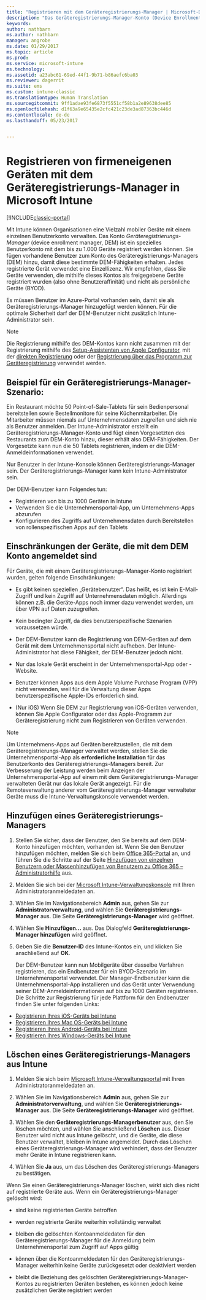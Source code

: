 ```yaml
---
title: "Registrieren mit dem Geräteregistrierungs-Manager | Microsoft-Dokumentation"
description: "Das Geräteregistrierungs-Manager-Konto (Device Enrollment Manager, DEM) kann eine große Anzahl gemeinsam genutzter, firmeneigener mobiler Geräte mit einem einzigen Benutzerkonto verwalten."
keywords: 
author: nathbarn
ms.author: nathbarn
manager: angrobe
ms.date: 01/29/2017
ms.topic: article
ms.prod: 
ms.service: microsoft-intune
ms.technology: 
ms.assetid: a23abc61-69ed-44f1-9b71-b86aefc6ba03
ms.reviewer: dagerrit
ms.suite: ems
ms.custom: intune-classic
ms.translationtype: Human Translation
ms.sourcegitcommit: 9ff1adae93fe6873f5551cf58b1a2e89638dee85
ms.openlocfilehash: d1f63a9e65435e2cfc421c23de3ad87363bc446d
ms.contentlocale: de-de
ms.lasthandoff: 05/23/2017


---
```



# <a name="enroll-corporate-owned-devices-with-the-device-enrollment-manager-in-microsoft-intune"></a>Registrieren von firmeneigenen Geräten mit dem Geräteregistrierungs-Manager in Microsoft Intune

[!INCLUDE[classic-portal](../includes/classic-portal.md)]

Mit Intune können Organisationen eine Vielzahl mobiler Geräte mit einem einzelnen Benutzerkonto verwalten. Das Konto *Geräteregistrierungs-Manager* (device enrollment manager, DEM) ist ein spezielles Benutzerkonto mit dem bis zu 1.000 Geräte registriert werden können. Sie fügen vorhandene Benutzer zum Konto des Geräteregistrierungs-Managers (DEM) hinzu, damit diese bestimmte DEM-Fähigkeiten erhalten. Jedes registrierte Gerät verwendet eine Einzellizenz. Wir empfehlen, dass Sie Geräte verwenden, die mithilfe dieses Kontos als freigegebene Geräte registriert wurden (also ohne Benutzeraffinität) und nicht als persönliche Geräte (BYOD).  

Es müssen Benutzer im Azure-Portal vorhanden sein, damit sie als Geräteregistrierungs-Manager hinzugefügt werden können. Für die optimale Sicherheit darf der DEM-Benutzer nicht zusätzlich Intune-Administrator sein.

>[!NOTE]
>Die Registrierung mithilfe des DEM-Kontos kann nicht zusammen mit der Registrierung mithilfe des [Setup-Assistenten von Apple Configurator](ios-setup-assistant-enrollment-in-microsoft-intune.md), mit der [direkten Registrierung](ios-direct-enrollment-in-microsoft-intune.md) oder der [Registrierung über das Programm zur Geräteregistrierung](ios-device-enrollment-program-in-microsoft-intune.md) verwendet werden.

## <a name="example-of-a-device-enrollment-manager-scenario"></a>Beispiel für ein Geräteregistrierungs-Manager-Szenario:

Ein Restaurant möchte 50 Point-of-Sale-Tablets für sein Bedienpersonal bereitstellen sowie Bestellmonitore für seine Küchenmitarbeiter. Die Mitarbeiter müssen niemals auf Unternehmensdaten zugreifen und sich nie als Benutzer anmelden. Der Intune-Administrator erstellt ein Geräteregistrierungs-Manager-Konto und fügt einen Vorgesetzten des Restaurants zum DEM-Konto hinzu, dieser erhält also DEM-Fähigkeiten. Der Vorgesetzte kann nun die 50 Tablets registrieren, indem er die DEM-Anmeldeinformationen verwendet.

Nur Benutzer in der Intune-Konsole können Geräteregistrierungs-Manager sein. Der Geräteregistrierungs-Manager kann kein Intune-Administrator sein.

Der DEM-Benutzer kann Folgendes tun:

-   Registrieren von bis zu 1000 Geräten in Intune
-   Verwenden Sie die Unternehmensportal-App, um Unternehmens-Apps abzurufen
-   Konfigurieren des Zugriffs auf Unternehmensdaten durch Bereitstellen von rollenspezifischen Apps auf den Tablets

## <a name="limitations-of-devices-that-are-enrolled-with-a-dem-account"></a>Einschränkungen der Geräte, die mit dem DEM Konto angemeldet sind

Für Geräte, die mit einem Geräteregistrierungs-Manager-Konto registriert wurden, gelten folgende Einschränkungen:

  - Es gibt keinen speziellen „Gerätebenutzer“. Das heißt, es ist kein E-Mail-Zugriff und kein Zugriff auf Unternehmensdaten möglich. Allerdings können z.B. die Geräte-Apps noch immer dazu verwendet werden, um über VPN auf Daten zuzugreifen.

  - Kein bedingter Zugriff, da dies benutzerspezifische Szenarien voraussetzen würde.

  - Der DEM-Benutzer kann die Registrierung von DEM-Geräten auf dem Gerät mit dem Unternehmensportal nicht aufheben. Der Intune-Administrator hat diese Fähigkeit, der DEM-Benutzer jedoch nicht.

  - Nur das lokale Gerät erscheint in der Unternehmensportal-App oder -Website.

  - Benutzer können Apps aus dem Apple Volume Purchase Program (VPP) nicht verwenden, weil für die Verwaltung dieser Apps benutzerspezifische Apple-IDs erforderlich sind.

  - (Nur iOS) Wenn Sie DEM zur Registrierung von iOS-Geräten verwenden, können Sie Apple Configurator oder das Apple-Programm zur Geräteregistrierung nicht zum Registrieren von Geräten verwenden.

> [!NOTE]
> Um Unternehmens-Apps auf Geräten bereitzustellen, die mit dem Geräteregistrierungs-Manager verwaltet werden, stellen Sie die Unternehmensportal-App als **erforderliche Installation** für das Benutzerkonto des Geräteregistrierungs-Managers bereit.
> Zur Verbesserung der Leistung werden beim Anzeigen der Unternehmensportal-App auf einem mit dem Geräteregistrierungs-Manager verwalteten Gerät nur das lokale Gerät angezeigt. Für die Remoteverwaltung anderer vom Geräteregistrierungs-Manager verwalteter Geräte muss die Intune-Verwaltungskonsole verwendet werden.


## <a name="add-a-device-enrollment-manager"></a>Hinzufügen eines Geräteregistrierungs-Managers

1.  Stellen Sie sicher, dass der Benutzer, den Sie bereits auf dem DEM-Konto hinzufügen möchten, vorhanden ist. Wenn Sie den Benutzer hinzufügen möchten, melden Sie sich beim [Office 365-Portal](https://go.microsoft.com/fwlink/p/?LinkId=698854) an, und führen Sie die Schritte auf der Seite [Hinzufügen von einzelnen Benutzern oder Massenhinzufügen von Benutzern zu Office 365 – Administratorhilfe](https://support.office.com/article/Add-users-individually-or-in-bulk-to-Office-365-Admin-Help-1970f7d6-03b5-442f-b385-5880b9c256ec) aus.

2.  Melden Sie sich bei der [Microsoft Intune-Verwaltungskonsole](https://manage.microsoft.com) mit Ihren Administratoranmeldedaten an.

3.  Wählen Sie im Navigationsbereich **Admin** aus, gehen Sie zur **Administratorverwaltung**, und wählen Sie **Geräteregistrierungs-Manager** aus. Die Seite **Geräteregistrierungs-Manager** wird geöffnet.

4.  Wählen Sie **Hinzufügen…** aus. Das Dialogfeld **Geräteregistrierungs-Manager hinzufügen** wird geöffnet.

5.  Geben Sie die **Benutzer-ID** des Intune-Kontos ein, und klicken Sie anschließend auf **OK**.

    Der DEM-Benutzer kann nun Mobilgeräte über dasselbe Verfahren registrieren, das ein Endbenutzer für ein BYOD-Szenario im Unternehmensportal verwendet. Der Manager-Endbenutzer kann die Unternehmensportal-App installieren und das Gerät unter Verwendung seiner DEM-Anmeldeinformationen auf bis zu 1000 Geräten registrieren. Die Schritte zur Registrierung für jede Plattform für den Endbenutzer finden Sie unter folgenden Links:

  - [Registrieren Ihres iOS-Geräts bei Intune](https://docs.microsoft.com/intune-user-help/enroll-your-device-in-intune-ios)
  - [Registrieren Ihres Mac OS-Geräts bei Intune](https://docs.microsoft.com/intune-user-help/enroll-your-device-in-intune-macos)
  - [Registrieren Ihres Android-Geräts bei Intune](https://docs.microsoft.com/intune-user-help/enroll-your-device-in-intune-android)
  - [Registrieren Ihres Windows-Geräts bei Intune](https://docs.microsoft.com/intune-user-help/enroll-your-device-in-intune-windows)

## <a name="delete-a-device-enrollment-manager-from-intune"></a>Löschen eines Geräteregistrierungs-Managers aus Intune

1.  Melden Sie sich beim [Microsoft Intune-Verwaltungsportal](https://manage.microsoft.com) mit Ihren Administratoranmeldedaten an.

2.  Wählen Sie im Navigationsbereich **Admin** aus, gehen Sie zur **Administratorverwaltung**, und wählen Sie **Geräteregistrierungs-Manager** aus. Die Seite **Geräteregistrierungs-Manager** wird geöffnet.

3.  Wählen Sie den **Geräteregistrierungs-Managerbenutzer** aus, den Sie löschen möchten, und wählen Sie anschließend **Löschen** aus. Dieser Benutzer wird nicht aus Intune gelöscht, und die Geräte, die diese Benutzer verwaltet, bleiben in Intune angemeldet. Durch das Löschen eines Geräteregistrierungs-Manager wird verhindert, dass der Benutzer mehr Geräte in Intune registrieren kann.

4.  Wählen Sie **Ja** aus, um das Löschen des Geräteregistrierungs-Managers zu bestätigen.

Wenn Sie einen Geräteregistrierungs-Manager löschen, wirkt sich dies nicht auf registrierte Geräte aus. Wenn ein Geräteregistrierungs-Manager gelöscht wird:

-   sind keine registrierten Geräte betroffen

-   werden registrierte Geräte weiterhin vollständig verwaltet

-   bleiben die gelöschten Kontoanmeldedaten für den Geräteregistrierungs-Manager für die Anmeldung beim Unternehmensportal zum Zugriff auf Apps gültig

-   können über die Kontoanmeldedaten für den Geräteregistrierungs-Manager weiterhin keine Geräte zurückgesetzt oder deaktiviert werden

-   bleibt die Beziehung des gelöschten Geräteregistrierungs-Manager-Kontos zu registrierten Geräten bestehen, es können jedoch keine zusätzlichen Geräte registriert werden

